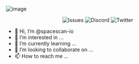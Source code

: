 ![image](https://user-images.githubusercontent.com/96506753/154811267-fb62bbc2-f140-41c6-b509-fb8ce226750a.png)

<p align="center">
  <a style="text-decoration:none" href="https://github.com/spacescan-io/web/issues">
    <img alt="Issues" src="https://img.shields.io/github/issues/spacescan-io/web?logo=github&color=0&label=Issues&style=flat-square">
  </a>
  <a style="text-decoration:none" href="https://discord.gg/Bb4sj3Bg9P">
    <img alt="Discord" src="https://img.shields.io/discord/865233670938689537?logo=discord&color=0&logoColor=white&label=Discord&style=flat-square">
  </a>
  <a style="text-decoration:none" href="https://twitter.com/spacescan_io">
    <img alt="Twitter" src="https://img.shields.io/twitter/follow/spacescan-io?color=blue&label=Twitter&logo=twitter&logoColor=white&style=flat-square">
  </a>
</p>



- 👋 Hi, I’m @spacescan-io
- 👀 I’m interested in ...
- 🌱 I’m currently learning ...
- 💞️ I’m looking to collaborate on ...
- 📫 How to reach me ...

<!---
spacescan-io/spacescan-io is a ✨ special ✨ repository because its `README.md` (this file) appears on your GitHub profile.
You can click the Preview link to take a look at your changes.
--->
